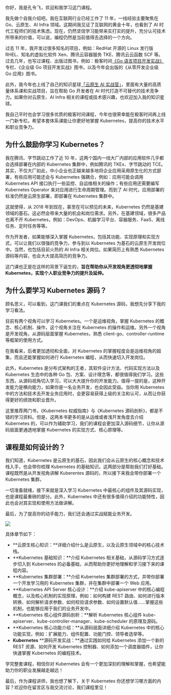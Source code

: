 你好，我是孔令飞，欢迎和我学习这门课程。

我先做个自我介绍吧。我在互联网行业已经工作了 11 年，一线经验主要聚焦在 Go、云原生、AI Infra 领域。这期间我见证了互联网的黄金十年，也看到了 AI 时代工程师们的技术焦虑。现在，仍然坚信学习能带来实打实的提升，充分认可技术所带来的价值，可以说，编程仍然是当前值得去选择的一个方向。

过去 11 年，我开发过很多知名的项目，例如：RedHat 开源的 Linux 发行版 RHEL、知名的虚拟化软件 Xen、腾讯云容器服务 TKE、腾讯云云函数 SCF 等。过去几年，也写过课程、出版过图书，例如：极客时间[《Go 语言项目开发实战》](https://time.geekbang.org/column/intro/100079601)专栏、《企业级 Go 项目开发实战》图书，以及今年会出版的《从零开发企业级 Go 应用》图书。

此外，我今年也上线了自己的知识星球[「云原生 AI 实战营」](https://konglingfei.com/)，里面有大量的高质量体系课和实战项目，旨在帮助 Go 开发者在 AI 时代打造不可替代的技术竞争力。如果你对云原生、AI Infra 相关的课程或技术感兴趣，也欢迎加入我的知识星球。

我自己平时也会学习很多优质的极客时间课程，今年也很荣幸能在极客时间再上线一门新专栏。希望本套体系课能让你更好地掌握 Kubernetes，提高你的技术水平和职业竞争力。

## 为什么鼓励你学习 Kubernetes？

我在腾讯、字节跳动工作了近 10 年，这两个国内一线大厂内部的应用软件几乎都会选择部署在内部的 Kubernetes 集群中，例如腾讯的 TKEx、字节跳动的 TCE。其实，不仅大厂如此，中小企业也正越来越多地将企业应用采用原生化的方式部署，有些应用可能还会与 Kubernetes 强耦合，例如：应用可能会调用 Kubernetes API 接口执行一些监控、自运维相关的操作；有些应用还需要编写 Kubernetes Operator 来对应用进行生命周期管理。而到了 AI 时代，应用部署的标准仍然是云原生部署，即部署在 Kubernetes 集群中。

这就使得，从 2018 年到现在，甚至在可以预见的未来，Kubernetes 仍然是基建领域的基石。这必然会带来大量的机会和岗位需求。另外，在基建领域，很多产品也离不开 Kubernetes，例如：DevOps、机器学习平台、容器服务、FaaS、离线任务、定时任务等等。

作为开发者，如果能够深入掌握 Kubernetes，包括其功能、实现原理和实现方式，可以让我们以很强的竞争力，参与到以 Kubernetes 为基石的云原生开发岗位中。当然，也包括目前火热的 AI Infra 相关岗位。如果简历上有熟悉 Kubernetes 源码等内容，也会大大提高简历的竞争力。

这门课也正是在这样的背景下诞生的，**旨在帮助你从开发视角更透彻地掌握Kubernetes，实现个人职业竞争力的提升及延伸。**

## **为什么要学习 Kubernetes 源码？**

顾名思义，可以看到，这门课我们的重点在 Kubernetes 源码，我想先分享下我的学习看法。

目前有两个视角可以学习 Kubernetes。一个是运维视角，掌握 Kubernetes 的概念、核心机制、操作，这个视角关注在 Kubernetes 的操作和运维。另外一个视角是开发视角，从源码层面掌握 Kubernetes，熟悉 client-go、controller-runtime 等框架的使用方式。

在我看来，后者更加透彻和全面，对 Kubernetes 的掌握程度会是运维视角的超集，而且还能掌握如何进行 Kubernetes 编程，从而快速切入开发岗位。

此外，Kubernetes 是分布式架构的王者，其软件设计方法、代码实现方法以及 Kubernetes 生态中的各种 Go 包、方案、设计理念等，都很值得我们学习。这些东西，从源码视角切入学习，可以大大提升你的开发能力。值得一提的是，这种开发能力是横向能力，如果你是一名业务开发，也会因此受益。当你用 Kubernetes 中的方法和技术去开发业务应用时，会更容易获得上级的关注和认可，从而让你获得更好的绩效和职业晋升。

这里推荐两门书，《Kubernetes 权威指南》与《Kubernetes 源码剖析》，都是不错的学习资料。但是，这两本书更多的是从运维或者浅开发角度去介绍 Kubernetes 的，可以作为辅助学习，我们的课程会更加深入源码细节，让你从源码层面更通透地掌握 Kubernetes 的实现方式、核心原理等。

## 课程是如何设计的？

我们知道，Kubernetes 是云原生的基石，因此我们会从云原生的核心概念和技术栈入手，也会带你梳理 Kubernetes 的基础知识。这两部分是帮助我们打好基础。课程既然是从开发视角讲解 Kuberentes 源码的，所以接下来我会带你部署一个 Kubernetes 集群。

一切准备就绪，接下来就是深入学习 Kubernetes 中最核心的组件及其源码实现，也是课程最重磅的部分。此外，Kubernetes 中还有很多值得介绍的功能特性，因此也会对其实现和使用方法做讲解。

最后，为了提高你的动手能力，我们还会通过实战赋能业务开发。

![](https://static001.geekbang.org/resource/image/92/22/927652f1f6ba1ec7173bbdb545b1a022.jpg?wh=1654x398)

具体章节如下：

- **云原生核心知识：**详细介绍什么是云原生，以及云原生领域中的核心技术栈。
- **Kubernetes 基础知识：**介绍 Kubernetes 相关基础，从源码学习方式逐步切入到 Kubernetes 的必备基础，从而帮助你更好地理解和学习接下来的课程内容。
- **Kubernetes 集群部署：**介绍 Kubernetes 集群部署的方式，并带你部署一个开发学习用的 Kubernetes 集群，并在集群中部署一个 Web 应用。
- **Kubernetes API Server 核心设计：**介绍 kube-apiserver 中的核心编程概念，以及核心机制的实现原理，例如：如何构建 REST 路由、如何进行版本转换、如何解析请求参数、如何校验请求参数、如何设置默认值……掌握这些机制，也能够应用于我们的业务开发中。
- **Kubernetes 核心组件源码剖析：**解析 Kubernetes 核心组件 kube-apiserver、kube-controller-manager、kube-scheduler 的原理及源码。
- **Kubernetes 核心功能介绍：**从源码层面详细介绍 Kubernetes 中的核心功能实现，例如：扩展能力、组件配置、功能门控、领导者选举等。
- **Kubernetes** **源码开发实战：**通过实践如何给 Kubernetes 添加一个新的 REST 资源、如何开发 Kubernetes 控制器、如何添加一个调度器插件，让你快速掌握 Kubernetes 的编程技术。

学完整套课程，相信你对 Kubernetes 会有一个更加深刻的理解和掌握，也希望能助力你的职业发展越走越远！

最后，作为课程讲师，我也想了解下，关于 Kubernetes 你还想学习哪方面的内容？欢迎你在留言区与我交流讨论，我们课程里见！